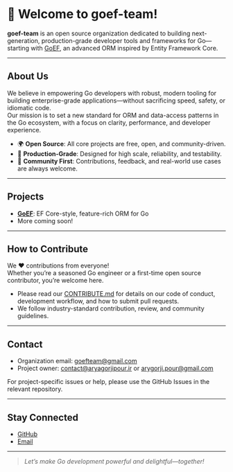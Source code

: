 # 👋 Welcome to goef-team!

**goef-team** is an open source organization dedicated to building next-generation, production-grade developer tools and frameworks for Go—starting with [GoEF](https://github.com/goef-team/goef), an advanced ORM inspired by Entity Framework Core.

---

## About Us

We believe in empowering Go developers with robust, modern tooling for building enterprise-grade applications—without sacrificing speed, safety, or idiomatic code.  
Our mission is to set a new standard for ORM and data-access patterns in the Go ecosystem, with a focus on clarity, performance, and developer experience.

- 🌍 **Open Source**: All core projects are free, open, and community-driven.
- 🚀 **Production-Grade**: Designed for high scale, reliability, and testability.
- 💬 **Community First**: Contributions, feedback, and real-world use cases are always welcome.

---

## Projects

- [**GoEF**](https://github.com/goef-team/goef): EF Core-style, feature-rich ORM for Go
- More coming soon!

---

## How to Contribute

We ❤️ contributions from everyone!  
Whether you’re a seasoned Go engineer or a first-time open source contributor, you’re welcome here.

- Please read our [CONTRIBUTE.md](https://github.com/goef-team/.github/CONTRIBUTE.md) for details on our code of conduct, development workflow, and how to submit pull requests.
- We follow industry-standard contribution, review, and community guidelines.

---

## Contact

- Organization email: [goefteam@gmail.com](mailto:goefteam@gmail.com)
- Project owner: [contact@aryagorjipour.ir](mailto:contact@aryagorjipour.ir) or [arygorji.pour@gmail.com](mailto:arygorji.pour@gmail.com)

For project-specific issues or help, please use the GitHub Issues in the relevant repository.

---

## Stay Connected

- [GitHub](https://github.com/goef-team)
- [Email](mailto:goefteam@gmail.com)

---

> *Let’s make Go development powerful and delightful—together!*

